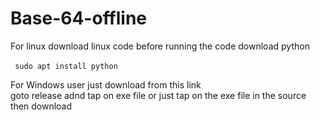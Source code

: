 # Base-64-offline

For linux download linux code before running the code download python <br>
<br>
<code>
sudo apt install python
</code>

For Windows user just download from this link <br>
goto release adnd tap on exe file or just tap on the exe file in the source then download

